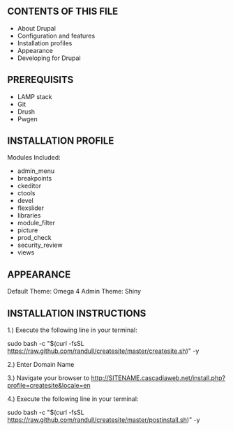 CONTENTS OF THIS FILE
---------------------

 * About Drupal
 * Configuration and features
 * Installation profiles
 * Appearance
 * Developing for Drupal

PREREQUISITS
--------------------------
 * LAMP stack
 * Git
 * Drush
 * Pwgen

INSTALLATION PROFILE
---------------------

Modules Included:
 * admin_menu
 * breakpoints
 * ckeditor
 * ctools
 * devel
 * flexslider
 * libraries
 * module_filter
 * picture
 * prod_check
 * security_review
 * views


APPEARANCE
----------

Default Theme: Omega 4
Admin Theme: Shiny

INSTALLATION INSTRUCTIONS
---------------------

1.) Execute the following line in your terminal:

sudo bash -c "$(curl -fsSL https://raw.github.com/randull/createsite/master/createsite.sh)" -y

2.) Enter Domain Name

3.) Navigate your browser to http://SITENAME.cascadiaweb.net/install.php?profile=createsite&locale=en

4.) Execute the following line in your terminal:

sudo bash -c "$(curl -fsSL https://raw.github.com/randull/createsite/master/postinstall.sh)" -y

